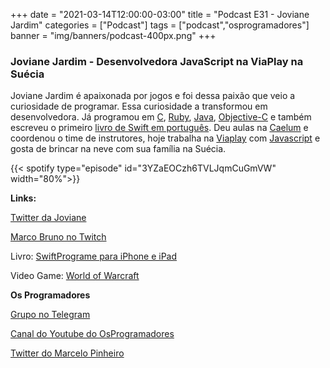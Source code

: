 +++
date = "2021-03-14T12:00:00-03:00"
title = "Podcast E31 - Joviane Jardim"
categories = ["Podcast"]
tags = ["podcast","osprogramadores"]
banner = "img/banners/podcast-400px.png"
+++

### Joviane Jardim - Desenvolvedora JavaScript na ViaPlay na Suécia

Joviane Jardim é apaixonada por jogos e foi dessa paixão que veio a curiosidade de programar. Essa curiosidade a transformou em desenvolvedora. Já programou em [C](https://pt.wikipedia.org/wiki/C_(linguagem_de_programa%C3%A7%C3%A3o)), [Ruby](https://www.ruby-lang.org/en/), [Java](https://www.java.com/en/), [Objective-C](https://en.wikipedia.org/wiki/Objective-C) e também escreveu o primeiro [livro de Swift em português](https://www.casadocodigo.com.br/products/livro-swift-ios). Deu aulas na [Caelum](https://www.caelum.com.br/) e coordenou o time de instrutores, hoje trabalha na [Viaplay](https://viaplay.se/) com [Javascript](https://www.javascript.com/) e gosta de brincar na neve com sua família na Suécia.


{{< spotify type="episode" id="3YZaEOCzh6TVLJqmCuGmVW" width="80%">}}


**Links:**

[Twitter da Joviane](https://twitter.com/jovianejardim)

[Marco Bruno no Twitch](https://www.twitch.tv/marcobrunodev)

Livro: [SwiftPrograme para iPhone e iPad](https://www.casadocodigo.com.br/products/livro-swift-ios)

Video Game: [World of Warcraft](https://worldofwarcraft.com/en-us/)


**Os Programadores**

[Grupo no Telegram](https://t.me/osprogramadores)

[Canal do Youtube do OsProgramadores](https://www.youtube.com/channel/UCt_YNYGl6K5yNXlXEQDdwWg?view_as=subscriber)

[Twitter do Marcelo Pinheiro](https://twitter.com/mpinheir)
